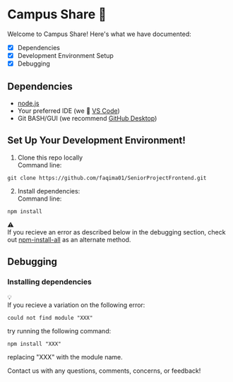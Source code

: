 # Campus Share :rabbit2:
Welcome to Campus Share! Here's what we have documented:  
- [X] Dependencies
- [X] Development Environment Setup
- [X] Debugging

## Dependencies
* [node.js](https://nodejs.org/en/)
* Your preferred IDE (we :blue_heart: [VS Code](https://code.visualstudio.com/Download))
* Git BASH/GUI (we recommend [GitHub Desktop](https://desktop.github.com/))

## Set Up Your Development Environment!
1. Clone this repo locally  
Command line:  
```
git clone https://github.com/faqima01/SeniorProjectFrontend.git
```
2. Install dependencies:  
Command line:  
```
npm install
```  
:warning:  
If you recieve an error as described below in the debugging section, check out [npm-install-all](https://www.npmjs.com/package/npm-install-all) as an alternate method.

## Debugging
### Installing dependencies
:bulb:  
If you recieve a variation on the following error:  
```
could not find module "XXX"
```  
try running the following command:  
```
npm install "XXX"
```  
replacing "XXX" with the module name.  

Contact us with any questions, comments, concerns, or feedback!